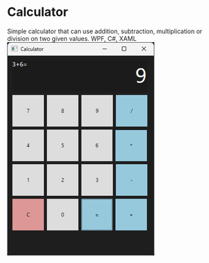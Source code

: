 # Calculator

Simple calculator that can use addition, subtraction, multiplication or division on two given values.
WPF, C#, XAML
![](images/github.png)

